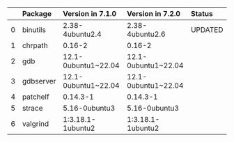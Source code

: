 <!-- markdown-link-check-disable -->

|    | Package   | Version in 7.1.0    | Version in 7.2.0    | Status   |
|---:|:----------|:--------------------|:--------------------|:---------|
|  0 | binutils  | 2.38-4ubuntu2.4     | 2.38-4ubuntu2.6     | UPDATED  |
|  1 | chrpath   | 0.16-2              | 0.16-2              |          |
|  2 | gdb       | 12.1-0ubuntu1~22.04 | 12.1-0ubuntu1~22.04 |          |
|  3 | gdbserver | 12.1-0ubuntu1~22.04 | 12.1-0ubuntu1~22.04 |          |
|  4 | patchelf  | 0.14.3-1            | 0.14.3-1            |          |
|  5 | strace    | 5.16-0ubuntu3       | 5.16-0ubuntu3       |          |
|  6 | valgrind  | 1:3.18.1-1ubuntu2   | 1:3.18.1-1ubuntu2   |          |
